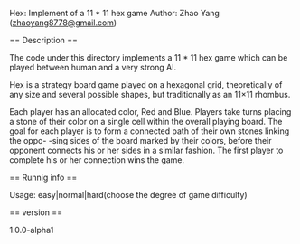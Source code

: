 Hex: Implement of a 11 * 11 hex game 
Author: Zhao Yang (zhaoyang8778@gmail.com)

== Description ==

The code under this directory implements a 11 * 11 hex game which can be played 
between human and a very strong AI.

Hex is a strategy board game played on a hexagonal grid, theoretically of any size
and several possible shapes, but traditionally as an 11×11 rhombus.

Each player has an allocated color, Red and Blue. Players take turns placing a 
stone of their color on a single cell within the overall playing board. The goal 
for each player is to form a connected path of their own stones linking the oppo-
-sing sides of the board marked by their colors, before their opponent connects 
his or her sides in a similar fashion. The first player to complete his or her 
connection wins the game. 

== Runnig info ==

Usage: 
<command> easy|normal|hard(choose the degree of game difficulty)

== version == 
 
1.0.0-alpha1

